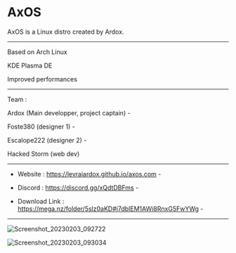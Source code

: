 # AxOS
AxOS is a Linux distro created by Ardox.

-------------------------------------------
Based on Arch Linux

KDE Plasma DE

Improved performances

-------------------------------------------

Team :

  Ardox (Main developper, project captain) - 
  
  Foste380 (designer 1) - 
  
  Escalope222 (designer 2) - 
  
  Hacked Storm (web dev) 
   
 -------------------------------------------

 - Website : https://levraiardox.github.io/axos.com -

 - Discord : https://discord.gg/xQdtDBFms -

 - Download Link : https://mega.nz/folder/5slz0aKD#j7dbIEM1AWi8RnxG5FwYWg -

 -------------------------------------------

![Screenshot_20230203_092722](https://user-images.githubusercontent.com/110931544/216549881-f9bc77ed-3f3d-4fd1-8501-4be3a807acfe.png)

![Screenshot_20230203_093034](https://user-images.githubusercontent.com/110931544/216550618-29fb16a1-dd40-4e39-b972-adb356fb2e7d.png)

